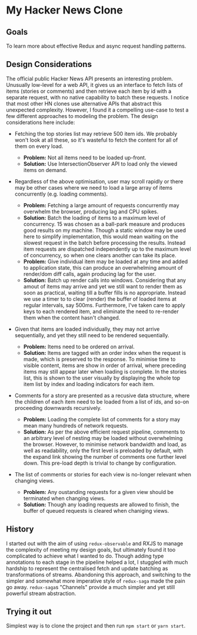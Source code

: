 # My Hacker News Clone

## Goals

To learn more about effective Redux and async request handling patterns.

## Design Considerations

The official public Hacker News API presents an interesting problem. Unusually low-level for a web API, it gives us an interface to fetch lists of items (stories or comments) and then retrieve each item by id with a separate request, with no native capability to batch these requests. I notice that most other HN clones use alternative APIs that abstract this unexpected complexity. However, I found it a compelling use-case to test a few different approaches to modeling the problem. The design considerations here include:

* Fetching the top stories list may retrieve 500 item ids. We probably won't look at all these, so it's wasteful to fetch the content for all of them on every load.

  * **Problem:** Not all items need to be loaded up-front.
  * **Solution:** Use IntersectionObserver API to load only the viewed items on demand.

* Regardless of the above optimisation, user may scroll rapidly or there may be other cases where we need to load a large array of items concurrently (e.g. loading comments).

  * **Problem:** Fetching a large amount of requests concurrently may overwhelm the browser, producing lag and CPU spikes.
  * **Solution:** Batch the loading of items to a maximum level of concurrency. 15 was chosen as a ball-park measure and produces good results on my machine. Though a static window may be used here to simplify implementation, this would mean waiting on the slowest request in the batch before processing the results. Instead item requests are dispatched independently up to the maximum level of concurrency, so when one clears another can take its place.
  * **Problem:** Give individual item may be loaded at any time and added to application state, this can produce an overwhelming amount of render/dom diff calls, again producing lag for the user.
  * **Solution:** Batch up render calls into windows. Considering that any amout of items may arrive and yet we still want to render them as soon as practical, waiting till a buffer fills is no appropriate. Instead we use a timer to to clear (render) the buffer of loaded items at regular intervals, say 500ms. Furthermore, I've taken care to apply keys to each rendered item, and eliminate the need to re-render them when the content hasn't changed.

* Given that items are loaded individually, they may not arrive sequentially, and yet they still need to be rendered sequentially.

  * **Problem:** Items need to be ordered on arrival.
  * **Solution:** Items are tagged with an order index when the request is made, which is preserved to the response. To minimise time to visible content, items are show in order of arrival, where preceding items may still appear later when loading is complete. In the stories list, this is shown to the user visually by displaying the whole top item list by index and loading indicators for each item.

* Comments for a story are presented as a recusive data structure, where the children of each item need to be loaded from a list of ids, and so-on proceeding downwards recursively.

  * **Problem:** Loading the complete list of comments for a story may mean many hundreds of network requests.
  * **Solution:** As per the above efficient request pipeline, comments to an arbitrary level of nesting may be loaded without overwhelming the browser. However, to minimise network bandwidth and load, as well as readability, only the first level is preloaded by default, with the expand link showing the number of comments one further level down. This pre-load depth is trivial to change by configuration.

* The list of comments or stories for each view is no-longer relevant when changing views.
  * **Problem:** Any oustanding requests for a given view should be terminated when changing views.
  * **Solution:** Though any loading requests are allowed to finish, the buffer of queued requests is cleared when chaniging views.

## History

I started out with the aim of using `redux-observable` and RXJS to manage the complexity of meeting my design goals, but ultimately found it too complicated to achieve what I wanted to do. Though adding type annotations to each stage in the pipeline helped a lot, I stuggled with much hardship to represent the centralised fetch and update batching as transformations of streams. Abandoning this approach, and switching to the simpler and somewhat more imperative style of `redux-saga` made the pain go away. `redux-saga`s "Channels" provide a much simpler and yet still powerful stream abstraction.

## Trying it out

Simplest way is to clone the project and then run `npm start` or `yarn start`.
